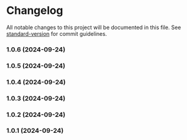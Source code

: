 # Changelog

All notable changes to this project will be documented in this file. See [standard-version](https://github.com/conventional-changelog/standard-version) for commit guidelines.

### 1.0.6 (2024-09-24)

### 1.0.5 (2024-09-24)

### 1.0.4 (2024-09-24)

### 1.0.3 (2024-09-24)

### 1.0.2 (2024-09-24)

### 1.0.1 (2024-09-24)
